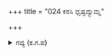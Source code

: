 +++
title = "024 ಕರಸಿ ಧೃಷ್ಟದ್ಯುಮ್ನ"

+++

<details><summary>ಗದ್ಯ (ಕ.ಗ.ಪ) </summary>

24. ಈ ಕಡೆಗೆ ಧೃಷ್ಟದ್ಯುಮ್ನನು ತನ್ನ ಸಕಲ ಸೇನೆಯನ್ನು ಕರೆಸಿ ಅರ್ಧಚಂದ್ರಾಕಾರದಲ್ಲಿ ಸೈನ್ಯ ನಿಲ್ಲುವ ಹಾಗೆ ಸೂಚನೆಯನ್ನು ಕೊಟ್ಟನು. ಆಗ ಕೋಟಿ ಕೋಟಿ ಸಂಖ್ಯೆಯಲ್ಲಿ ರಣಭೇರಿ ವಾದ್ಯಗಳು ಭೋರ್ಗರೆದು ಕಿವಿಯ ಪಟಲಗಳು ಛಿದ್ರ ಛಿದ್ರವಾಗುವ ಹಾಗೆ ಮಾಡಿತು. ಯಾವ ಕ್ಷಣದಲ್ಲಿ ಯುದ್ಧ ಮಾಡಿ ಶತ್ರುಗಳನ್ನು ಸಂಹರಿಸುವೆವೋ ಎಂಬ ಕಾತರವನ್ನು ಹೊಂದಿದ್ದ ಕಾಲಾಳು, ಕುದುರೆ, ಆನೆ ಹಾಗೂ ರಥದ ಸೇನೆಯು ಅಸಾಧ್ಯವಾದ ಗರ್ಜನೆಯನ್ನು ಮಾಡುತ್ತಿದ್ದವು.
</details>
